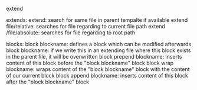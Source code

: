 extend

  extends:
      extend: search for same file in parent tempalte if available
      extend file/relative: searches for file regarding to current file path
      extend /file/absolute: searches for file regarding to root path

  blocks:
      block blockname: defines a block which can be modified afterwards
      block blockname: if we write this in an extending file where this block exists in the parent file,
                       it will be overwritten
      block prepend blockname: inserts content of this block before the "block blockname" block
      block wrap blockname: wraps content of the "block blockname" block with the content of our current block
      block append blockname: inserts content of this block after the "block blockname" block
